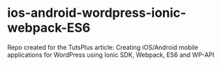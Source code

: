 # ios-android-wordpress-ionic-webpack-ES6
Repo created for the TutsPlus article: Creating iOS/Android mobile applications for WordPress using Ionic SDK, Webpack, ES6 and WP-API
